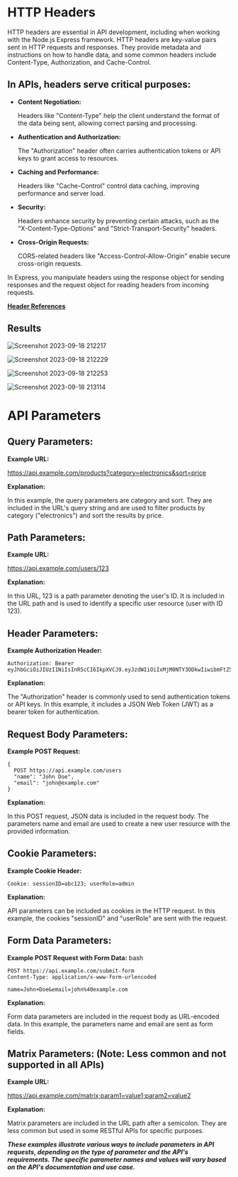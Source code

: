 # HTTP Headers

HTTP headers are essential in API development, including when working with the Node.js Express framework. HTTP headers are key-value pairs sent in HTTP requests and responses. They provide metadata and instructions on how to handle data, and some common headers include Content-Type, Authorization, and Cache-Control.

## In APIs, headers serve critical purposes:

* **Content Negotiation:** 
  
  Headers like "Content-Type" help the client understand the format of the data being sent, allowing correct parsing and processing.

* **Authentication and Authorization:**
  
  The "Authorization" header often carries authentication tokens or API keys to grant access to resources.

* **Caching and Performance:** 
  
  Headers like "Cache-Control" control data caching, improving performance and server load.

* **Security:** 
  
  Headers enhance security by preventing certain attacks, such as the "X-Content-Type-Options" and "Strict-Transport-Security" headers.

* **Cross-Origin Requests:** 
  
  CORS-related headers like "Access-Control-Allow-Origin" enable secure cross-origin requests.

In Express, you manipulate headers using the response object for sending responses and the request object for reading headers from incoming requests.

[**Header References**](https://developer.mozilla.org/en-US/docs/Web/API/Headers)


## Results 

![Screenshot 2023-09-18 212217](https://github.com/SharonCao0920/basic-javascript/assets/54694766/78c3d15e-82e0-4ae1-b4a9-bb155be8d988)

![Screenshot 2023-09-18 212229](https://github.com/SharonCao0920/basic-javascript/assets/54694766/d11a794a-8054-4476-9026-bfdaf838fdc1)

![Screenshot 2023-09-18 212253](https://github.com/SharonCao0920/basic-javascript/assets/54694766/f9924abf-8f39-440a-8039-de776c8b426f)

![Screenshot 2023-09-18 213114](https://github.com/SharonCao0920/basic-javascript/assets/54694766/d68d4f31-61c2-4d21-a7e9-51a57a558389)


# API Parameters

## Query Parameters:

**Example URL:** 

https://api.example.com/products?category=electronics&sort=price

**Explanation:** 

In this example, the query parameters are category and sort. They are included in the URL's query string and are used to filter products by category ("electronics") and sort the results by price.

## Path Parameters:

**Example URL:** 

https://api.example.com/users/123

**Explanation:** 

In this URL, 123 is a path parameter denoting the user's ID. It is included in the URL path and is used to identify a specific user resource (user with ID 123).

## Header Parameters:

**Example Authorization Header:**

```
Authorization: Bearer eyJhbGciOiJIUzI1NiIsInR5cCI6IkpXVCJ9.eyJzdWIiOiIxMjM0NTY3ODkwIiwibmFtZSI6IkpvaG4gRG9lIiwiaWF0IjoxNTE2MjM5MDIyfQ.SflKxwRJSMeKKF2QT4fwpMeJf36POk6yJV_adQssw5c
```

**Explanation:** 

The "Authorization" header is commonly used to send authentication tokens or API keys. In this example, it includes a JSON Web Token (JWT) as a bearer token for authentication.

## Request Body Parameters:

**Example POST Request:**
```
{
  POST https://api.example.com/users
  "name": "John Doe",
  "email": "john@example.com"
}
```

**Explanation:** 

In this POST request, JSON data is included in the request body. The parameters name and email are used to create a new user resource with the provided information.

## Cookie Parameters:

**Example Cookie Header:**
```
Cookie: sessionID=abc123; userRole=admin
```

**Explanation:** 

API parameters can be included as cookies in the HTTP request. In this example, the cookies "sessionID" and "userRole" are sent with the request.

## Form Data Parameters:

**Example POST Request with Form Data:**
bash
```
POST https://api.example.com/submit-form
Content-Type: application/x-www-form-urlencoded

name=John+Doe&email=john%40example.com
```

**Explanation:** 

Form data parameters are included in the request body as URL-encoded data. In this example, the parameters name and email are sent as form fields.

## Matrix Parameters: (Note: Less common and not supported in all APIs)

**Example URL:**

https://api.example.com/matrix;param1=value1;param2=value2


**Explanation:** 

Matrix parameters are included in the URL path after a semicolon. They are less common but used in some RESTful APIs for specific purposes.


***These examples illustrate various ways to include parameters in API requests, depending on the type of parameter and the API's requirements. The specific parameter names and values will vary based on the API's documentation and use case.***